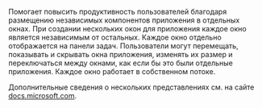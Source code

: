 ﻿Помогает повысить продуктивность пользователей благодаря размещению независимых компонентов приложения в отдельных окнах. При создании нескольких окон для приложения каждое окно является независимым от остальных. Каждое окно отдельно отображается на панели задач. Пользователи могут перемещать, показывать и скрывать окна приложения, изменять их размер и переключаться между окнами, как если бы это были отдельные приложения. Каждое окно работает в собственном потоке.

Дополнительные сведения о нескольких представлениях см. на сайте [docs.microsoft.com](https://docs.microsoft.com/ru-ru/windows/uwp/design/layout/show-multiple-views).